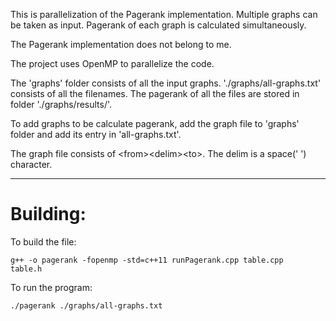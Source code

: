 This is parallelization of the Pagerank implementation. Multiple graphs can be taken as input. Pagerank of each graph is calculated simultaneously.

The Pagerank implementation does not belong to me.

The project uses OpenMP to parallelize the code.

The 'graphs' folder consists of all the input graphs. './graphs/all-graphs.txt' consists of all the filenames. The pagerank of all the files are stored in folder './graphs/results/'. 

To add graphs to be calculate pagerank, add the graph file to 'graphs' folder and add its entry in 'all-graphs.txt'.

The graph file consists of &lt;from&gt;&lt;delim&gt;&lt;to&gt;. The delim is a space(' ') character.
<hr>

<h1>Building:</h1>
To build the file:

<code>g++ -o pagerank -fopenmp -std=c++11 runPagerank.cpp table.cpp table.h</code>

To run the program:

<code>./pagerank ./graphs/all-graphs.txt</code>
